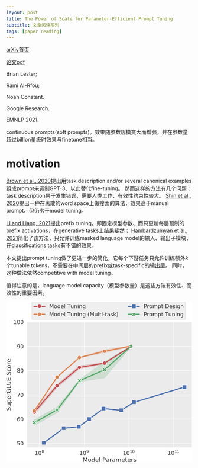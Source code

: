 ```yaml
---
layout: post
title: The Power of Scale for Parameter-Efficient Prompt Tuning
subtitle: 文章阅读系列
tags: [paper reading]
---
```


[arXiv首页](https://arxiv.org/abs/2104.08691)

[论文pdf](https://arxiv.org/pdf/2104.08691.pdf)

Brian Lester;

Rami Al-Rfou;

Noah Constant.

Google Research.

EMNLP 2021.

continuous prompts(soft prompts)。效果随参数规模变大而增强，并在参数量超过billion量级时效果与finetune相当。

# motivation

[Brown et al., 2020]()提出用task description and/or several canonical examples组成prompt来调制GPT-3、以此替代fine-tuning。
然而这样的方法有几个问题：task description易于发生错误、需要人类工作、有效性约束性较大。
[Shin et al., 2020]()提出一种在离散的word space上做搜索的算法，效果高于manual prompt、但仍劣于model tuning。

[Li and Liang, 2021]()提出prefix tuning，即固定模型参数、而只更新每层预制的prefix activations，在generative tasks上结果斐然；
[Hambardzumyan et al., 2021]()简化了该方法，只允许训练masked language model的输入、输出子模块，在classifications tasks有不错的效果。

本文提出prompt tuning做了更进一步的简化，它每个下游任务只允许训练额外*k*个tunable tokens，不需要在中间层的prefix或task-specific的输出层。
同时，这种做法依然competitive with model tuning。

值得注意的是，language model capacity（模型参数量）是这些方法有效性、高效性的重要因素。

![](../assets/paper_img/prompt-1.png)
